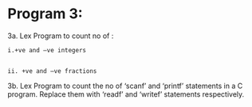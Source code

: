 # Program 3:

3a. Lex Program to count no of :


    i.+ve and –ve integers


    ii. +ve and –ve fractions


3b. Lex Program to count the no of ‘scanf’ and ‘printf’ statements in a C program. Replace them with
‘readf’ and ‘writef’ statements respectively.
